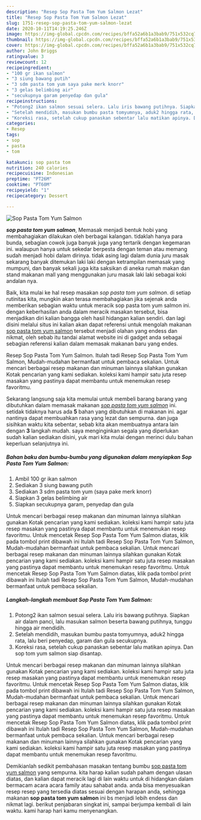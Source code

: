 ```yaml
---
description: "Resep Sop Pasta Tom Yum Salmon Lezat"
title: "Resep Sop Pasta Tom Yum Salmon Lezat"
slug: 1751-resep-sop-pasta-tom-yum-salmon-lezat
date: 2020-10-11T14:19:25.246Z
image: https://img-global.cpcdn.com/recipes/bffa52a6b1a3bab9/751x532cq70/sop-pasta-tom-yum-salmon-foto-resep-utama.jpg
thumbnail: https://img-global.cpcdn.com/recipes/bffa52a6b1a3bab9/751x532cq70/sop-pasta-tom-yum-salmon-foto-resep-utama.jpg
cover: https://img-global.cpcdn.com/recipes/bffa52a6b1a3bab9/751x532cq70/sop-pasta-tom-yum-salmon-foto-resep-utama.jpg
author: John Briggs
ratingvalue: 3
reviewcount: 12
recipeingredient:
- "100 gr ikan salmon"
- "3 siung bawang putih"
- "3 sdm pasta tom yum saya pake merk knorr"
- "3 gelas belimbing air"
- "secukupnya garam penyedap dan gula"
recipeinstructions:
- "Potong2 ikan salmon sesuai selera. Lalu iris bawang putihnya. Siapkan air dalam panci, lalu masukan salmon beserta bawang putihnya, tunggu hingga air mendidih."
- "Setelah mendidih, masukan bumbu pasta tomyumnya, aduk2 hingga rata, lalu beri penyedap, garam dan gula secukupnya."
- "Koreksi rasa, setelah cukup panaskan sebentar lalu matikan apinya. Dan sop tom yum salmon siap disantap."
categories:
- Resep
tags:
- sop
- pasta
- tom

katakunci: sop pasta tom 
nutrition: 240 calories
recipecuisine: Indonesian
preptime: "PT26M"
cooktime: "PT60M"
recipeyield: "1"
recipecategory: Dessert

---
```



![Sop Pasta Tom Yum Salmon](https://img-global.cpcdn.com/recipes/bffa52a6b1a3bab9/751x532cq70/sop-pasta-tom-yum-salmon-foto-resep-utama.jpg)

<b><i>sop pasta tom yum salmon</i></b>, Memasak menjadi bentuk hobi yang membahagiakan dilakukan oleh berbagai kalangan. tidaklah hanya para bunda, sebagian cowok juga banyak juga yang tertarik dengan kegemaran ini. walaupun hanya untuk sekedar berpesta dengan teman atau memang sudah menjadi hobi dalam dirinya. tidak asing lagi dalam dunia juru masak sekarang banyak ditemukan laki laki dengan ketrampilan memasak yang mumpuni, dan banyak sekali juga kita saksikan di aneka rumah makan dan stand makanan mall yang menggunakan juru masak laki laki sebagai koki andalan nya.

Baik, kita mulai ke hal resep masakan <i>sop pasta tom yum salmon</i>. di setiap rutinitas kita, mungkin akan terasa membahagiakan jika sejenak anda memberikan sebagian waktu untuk meracik sop pasta tom yum salmon ini. dengan keberhasilan anda dalam meracik masakan tersebut, bisa menjadikan diri kalian bangga oleh hasil hidangan kalian sendiri. dan lagi disini melalui situs ini kalian akan dapat referensi untuk mengolah makanan <u>sop pasta tom yum salmon</u> tersebut menjadi olahan yang endess dan nikmat, oleh sebab itu tandai alamat website ini di gadget anda sebagai sebagian referensi kalian dalam memasak makanan baru yang endes.

Resep Sop Pasta Tom Yum Salmon. Itulah tadi Resep Sop Pasta Tom Yum Salmon, Mudah-mudahan bermanfaat untuk pembaca sekalian. Untuk mencari berbagai resep makanan dan minuman lainnya silahkan gunakan Kotak pencarian yang kami sediakan. koleksi kami hampir satu juta resep masakan yang pastinya dapat membantu untuk menemukan resep favoritmu.


Sekarang langsung saja kita memulai untuk membeli barang barang yang dibutuhkan dalam memasak makanan <u><i>sop pasta tom yum salmon</i></u> ini. setidak tidaknya harus ada <b>5</b> bahan yang dibutuhkan di makanan ini. agar nantinya dapat membuahkan rasa yang lezat dan sempurna. dan juga sisihkan waktu kita sebentar, sebab kita akan membuatnya antara lain dengan <b>3</b> langkah mudah. saya menginginkan segala yang diperlukan sudah kalian sediakan disini, yuk mari kita mulai dengan merinci dulu bahan keperluan selanjutnya ini.

<!--inarticleads1-->

##### Bahan baku dan bumbu-bumbu yang digunakan dalam menyiapkan Sop Pasta Tom Yum Salmon:

1. Ambil 100 gr ikan salmon
1. Sediakan 3 siung bawang putih
1. Sediakan 3 sdm pasta tom yum (saya pake merk knorr)
1. Siapkan 3 gelas belimbing air
1. Siapkan secukupnya garam, penyedap dan gula


Untuk mencari berbagai resep makanan dan minuman lainnya silahkan gunakan Kotak pencarian yang kami sediakan. koleksi kami hampir satu juta resep masakan yang pastinya dapat membantu untuk menemukan resep favoritmu. Untuk mencetak Resep Sop Pasta Tom Yum Salmon diatas, klik pada tombol print dibawah ini Itulah tadi Resep Sop Pasta Tom Yum Salmon, Mudah-mudahan bermanfaat untuk pembaca sekalian. Untuk mencari berbagai resep makanan dan minuman lainnya silahkan gunakan Kotak pencarian yang kami sediakan. koleksi kami hampir satu juta resep masakan yang pastinya dapat membantu untuk menemukan resep favoritmu. Untuk mencetak Resep Sop Pasta Tom Yum Salmon diatas, klik pada tombol print dibawah ini Itulah tadi Resep Sop Pasta Tom Yum Salmon, Mudah-mudahan bermanfaat untuk pembaca sekalian. 

<!--inarticleads2-->

##### Langkah-langkah membuat Sop Pasta Tom Yum Salmon:

1. Potong2 ikan salmon sesuai selera. Lalu iris bawang putihnya. Siapkan air dalam panci, lalu masukan salmon beserta bawang putihnya, tunggu hingga air mendidih.
1. Setelah mendidih, masukan bumbu pasta tomyumnya, aduk2 hingga rata, lalu beri penyedap, garam dan gula secukupnya.
1. Koreksi rasa, setelah cukup panaskan sebentar lalu matikan apinya. Dan sop tom yum salmon siap disantap.


Untuk mencari berbagai resep makanan dan minuman lainnya silahkan gunakan Kotak pencarian yang kami sediakan. koleksi kami hampir satu juta resep masakan yang pastinya dapat membantu untuk menemukan resep favoritmu. Untuk mencetak Resep Sop Pasta Tom Yum Salmon diatas, klik pada tombol print dibawah ini Itulah tadi Resep Sop Pasta Tom Yum Salmon, Mudah-mudahan bermanfaat untuk pembaca sekalian. Untuk mencari berbagai resep makanan dan minuman lainnya silahkan gunakan Kotak pencarian yang kami sediakan. koleksi kami hampir satu juta resep masakan yang pastinya dapat membantu untuk menemukan resep favoritmu. Untuk mencetak Resep Sop Pasta Tom Yum Salmon diatas, klik pada tombol print dibawah ini Itulah tadi Resep Sop Pasta Tom Yum Salmon, Mudah-mudahan bermanfaat untuk pembaca sekalian. Untuk mencari berbagai resep makanan dan minuman lainnya silahkan gunakan Kotak pencarian yang kami sediakan. koleksi kami hampir satu juta resep masakan yang pastinya dapat membantu untuk menemukan resep favoritmu. 

Demikianlah sedikit pembahasan masakan tentang bumbu <u>sop pasta tom yum salmon</u> yang sempurna. kita harap kalian sudah paham dengan ulasan diatas, dan kalian dapat meracik lagi di lain waktu untuk di hidangkan dalam bermacam acara acara family atau sahabat anda. anda bisa menyesuaikan resep resep yang tersedia diatas sesuai dengan harapan anda, sehingga makanan <b>sop pasta tom yum salmon</b> ini bs menjadi lebih endess dan nikmat lagi. berikut penjabaran singkat ini, sampai berjumpa kembali di lain waktu. kami harap hari kamu menyenangkan.
